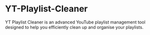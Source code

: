 # YT-Playlist-Cleaner
YT Playlist Cleaner is an advanced YouTube playlist management tool designed to help you efficiently clean up and organise your playlists.
